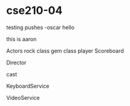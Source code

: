 # cse210-04

testing pushes -oscar
hello

this is aaron

Actors
    rock class
    gem class
    player
    Scoreboard

Director

cast

KeyboardService

VideoService
